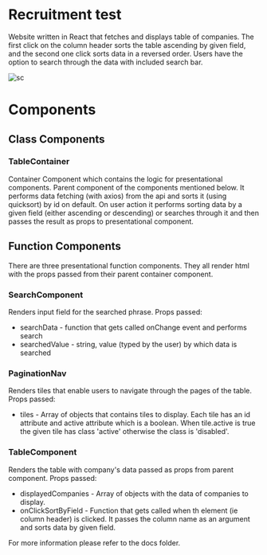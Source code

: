 # Recruitment test

Website written in React that fetches and displays table of companies.
The first click on the column header sorts the table ascending by given field, and the second one click sorts data in a reversed order.
Users have the option to search through the data with included search bar.

![sc](https://i.imgur.com/tLggR0v.png)

# Components

## Class Components

### TableContainer

Container Component which contains the logic for presentational components. Parent component of the components mentioned below. It performs data fetching (with axios) from the api and sorts it (using quicksort) by id on default.
On user action it performs sorting data by a given field (either ascending or descending) or searches through it and then passes the result as props to presentational component.

## Function Components

There are three presentational function components. They all render html with the props passed from their parent container component.

### SearchComponent

Renders input field for the searched phrase.
Props passed:

- searchData - function that gets called onChange event and performs search
- searchedValue - string, value (typed by the user) by which data is searched

### PaginationNav

Renders tiles that enable users to navigate through the pages of the table.
Props passed:

- tiles - Array of objects that contains tiles to display. Each tile has an id attribute and active attribute which is a boolean. When tile.active is true the given tile has class 'active' otherwise the class is 'disabled'.

### TableComponent

Renders the table with company's data passed as props from parent component.
Props passed:

- displayedCompanies - Array of objects with the data of companies to display.
- onClickSortByField - Function that gets called when th element (ie column header) is clicked. It passes the column name as an argument and sorts data by given field.

For more information please refer to the docs folder.
